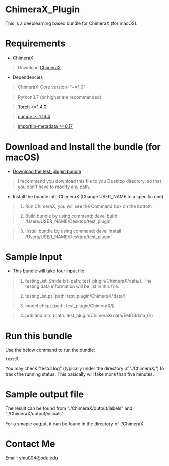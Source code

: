 # ChimeraX_Plugin

This is a deeplearning based bundle for ChimeraX (for macOS).

# Requirements

  * ChimeraX

> Download [ChimeraX](https://www.cgl.ucsf.edu/chimerax/download.html). 

  * Dependencies
>   ChimeraX-Core version="~=1.0"

>   Python3.7 (or higher are recommended)

>   [Torch >=1.4.0](https://pytorch.org/)

>   [numpy >=1.16.4](https://pypi.org/project/numpy/)

>   [importlib-metadata >=0.17](https://pypi.org/project/importlib-metadata/#history)

# Download and Install the bundle (for macOS)

  * [Download the test_plugin bundle](https://github.com/Yongcheng123/test_plugin)

>  I recommend you download this file to you Desktop directory, so that you don't have to modify any path.

  * Install the bundle into ChimeraX (Change USER_NAME to a specific one)

> 1. Run ChimeraX, you will see the Command box on the bottom

> 2. Build bundle by using command: devel build /Users/USER_NAME/Desktop/test_plugin

> 3. Install bundle by using command:   devel install /Users/USER_NAME/Desktop/test_plugin

# Sample Input

  * This bundle will take four input file

> 1. testingList_Stride.txt (path: test_plugin/ChimeraX/data/). The testing data
> information will be list in this file.

> 2. testingList.pt (path: test_plugin/ChimeraX/data/)

> 3. model.chkpt (path: test_plugin/ChimeraX/)

> 4. pdb and mrc (path: test_plugin/ChimeraX/data/EMDBdata_6/)

# Run this bundle

Use the below command to run the bundle:
```
testdl
```
You may check "testdl.log" (typically under the directory of './ChimeraX/') to track the running status. This basically will take more than five
minutes.

# Sample output file

The result can be found from "./ChimeraX/output/labels" and "./ChimeraX/output/visuals".

For a smaple output, it can be found in the directory of ./ChimeraX.

# Contact Me
Email: ymu004@odu.edu

